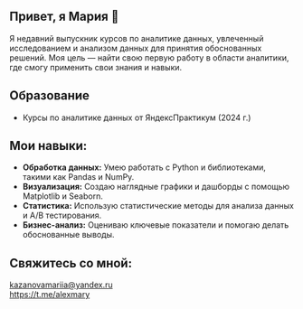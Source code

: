 ## Привет, я Мария 👋

Я недавний выпускник курсов по аналитике данных, увлеченный исследованием и анализом данных для принятия обоснованных решений. Моя цель — найти свою первую работу в области аналитики, где смогу применить свои знания и навыки.

## Образование
- Курсы по аналитике данных от ЯндексПрактикум (2024 г.)

## Мои навыки:

- **Обработка данных:** Умею работать с Python и библиотеками, такими как Pandas и NumPy.
- **Визуализация:** Создаю наглядные графики и дашборды с помощью Matplotlib и Seaborn.
- **Статистика:** Использую статистические методы для анализа данных и A/B тестирования.
- **Бизнес-анализ:** Оцениваю ключевые показатели и помогаю делать обоснованные выводы.

## Свяжитесь со мной:
kazanovamariia@yandex.ru  
https://t.me/alexmary
